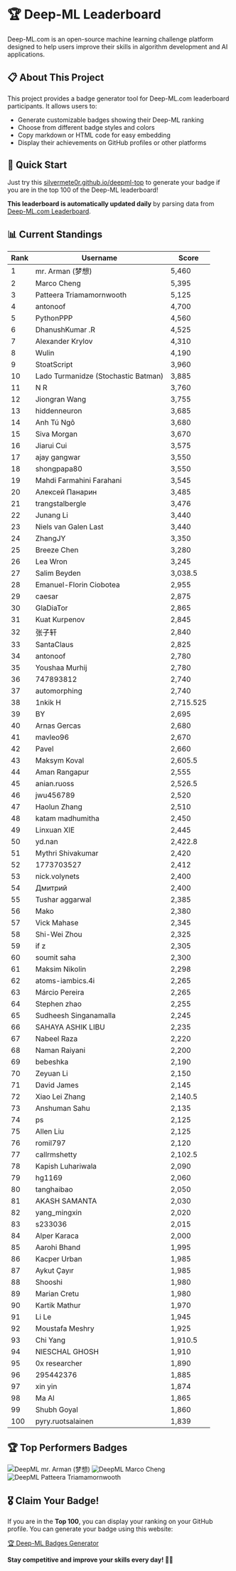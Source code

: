 # 🏆 Deep-ML Leaderboard

Deep-ML.com is an open-source machine learning challenge platform designed to help users improve their skills in algorithm development and AI applications.  

## 📋 About This Project

This project provides a badge generator tool for Deep-ML.com leaderboard participants. It allows users to:
- Generate customizable badges showing their Deep-ML ranking
- Choose from different badge styles and colors
- Copy markdown or HTML code for easy embedding
- Display their achievements on GitHub profiles or other platforms

## 🚀 Quick Start

Just try this [silvermete0r.github.io/deepml-top](https://silvermete0r.github.io/deepml-top) to generate your badge if you are in the top 100 of the Deep-ML leaderboard!

**This leaderboard is automatically updated daily** by parsing data from [Deep-ML.com Leaderboard](https://www.deep-ml.com/leaderboard).  

## 📊 Current Standings  

<!-- LEADERBOARD_START -->
| Rank | Username | Score |
|------|---------|-------|
| 1 | mr. Arman (梦想) | 5,460 |
| 2 | Marco Cheng | 5,395 |
| 3 | Patteera Triamamornwooth | 5,125 |
| 4 | antonoof | 4,700 |
| 5 | PythonPPP | 4,560 |
| 6 | DhanushKumar .R | 4,525 |
| 7 | Alexander Krylov | 4,310 |
| 8 | Wulin | 4,190 |
| 9 | StoatScript | 3,960 |
| 10 | Lado Turmanidze (Stochastic Batman) | 3,885 |
| 11 | N R | 3,760 |
| 12 | Jiongran Wang | 3,755 |
| 13 | hiddenneuron | 3,685 |
| 14 | Anh Tú Ngô | 3,680 |
| 15 | Siva Morgan | 3,670 |
| 16 | Jiarui Cui | 3,575 |
| 17 | ajay gangwar | 3,550 |
| 18 | shongpapa80 | 3,550 |
| 19 | Mahdi Farmahini Farahani | 3,545 |
| 20 | Алексей Панарин | 3,485 |
| 21 | trangstalbergle | 3,476 |
| 22 | Junang Li | 3,440 |
| 23 | Niels van Galen Last | 3,440 |
| 24 | ZhangJY | 3,350 |
| 25 | Breeze Chen | 3,280 |
| 26 | Lea Wron | 3,245 |
| 27 | Salim Beyden | 3,038.5 |
| 28 | Emanuel-Florin Ciobotea | 2,955 |
| 29 | caesar | 2,875 |
| 30 | GlaDiaTor | 2,865 |
| 31 | Kuat Kurpenov | 2,845 |
| 32 | 张子轩 | 2,840 |
| 33 | SantaClaus | 2,825 |
| 34 | antonoof | 2,780 |
| 35 | Youshaa Murhij | 2,780 |
| 36 | 747893812 | 2,740 |
| 37 | automorphing | 2,740 |
| 38 | 1nkik H | 2,715.525 |
| 39 | BY | 2,695 |
| 40 | Arnas Gercas | 2,680 |
| 41 | mavleo96 | 2,670 |
| 42 | Pavel | 2,660 |
| 43 | Maksym Koval | 2,605.5 |
| 44 | Aman Rangapur | 2,555 |
| 45 | anian.ruoss | 2,526.5 |
| 46 | jwu456789 | 2,520 |
| 47 | Haolun Zhang | 2,510 |
| 48 | katam madhumitha | 2,450 |
| 49 | Linxuan XIE | 2,445 |
| 50 | yd.nan | 2,422.8 |
| 51 | Mythri Shivakumar | 2,420 |
| 52 | 1773703527 | 2,412 |
| 53 | nick.volynets | 2,400 |
| 54 | Дмитрий | 2,400 |
| 55 | Tushar aggarwal | 2,385 |
| 56 | Mako | 2,380 |
| 57 | Vick Mahase | 2,345 |
| 58 | Shi-Wei Zhou | 2,325 |
| 59 | if z | 2,305 |
| 60 | soumit saha | 2,300 |
| 61 | Maksim Nikolin | 2,298 |
| 62 | atoms-iambics.4i | 2,265 |
| 63 | Márcio Pereira | 2,265 |
| 64 | Stephen zhao | 2,255 |
| 65 | Sudheesh Singanamalla | 2,245 |
| 66 | SAHAYA ASHIK LIBU | 2,235 |
| 67 | Nabeel Raza | 2,220 |
| 68 | Naman Raiyani | 2,200 |
| 69 | bebeshka | 2,190 |
| 70 | Zeyuan Li | 2,150 |
| 71 | David James | 2,145 |
| 72 | Xiao Lei Zhang | 2,140.5 |
| 73 | Anshuman Sahu | 2,135 |
| 74 | ps | 2,125 |
| 75 | Allen Liu | 2,125 |
| 76 | romil797 | 2,120 |
| 77 | callrmshetty | 2,102.5 |
| 78 | Kapish Luhariwala | 2,090 |
| 79 | hg1169 | 2,060 |
| 80 | tanghaibao | 2,050 |
| 81 | AKASH SAMANTA | 2,030 |
| 82 | yang_mingxin | 2,020 |
| 83 | s233036 | 2,015 |
| 84 | Alper Karaca | 2,000 |
| 85 | Aarohi Bhand | 1,995 |
| 86 | Kacper Urban | 1,985 |
| 87 | Aykut Çayır | 1,985 |
| 88 | Shooshi | 1,980 |
| 89 | Marian Cretu | 1,980 |
| 90 | Kartik Mathur | 1,970 |
| 91 | Li Le | 1,945 |
| 92 | Moustafa Meshry | 1,925 |
| 93 | Chi Yang | 1,910.5 |
| 94 | NIESCHAL GHOSH | 1,910 |
| 95 | 0x researcher | 1,890 |
| 96 | 295442376 | 1,885 |
| 97 | xin yin | 1,874 |
| 98 | Ma Al | 1,865 |
| 99 | Shubh Goyal | 1,860 |
| 100 | pyry.ruotsalainen | 1,839 |
<!-- LEADERBOARD_END -->

## 🏆 Top Performers Badges

<!-- BADGES_START -->
![DeepML mr. Arman (梦想)](https://img.shields.io/badge/dynamic/json?url=https%3A%2F%2Fraw.githubusercontent.com%2Fsilvermete0r%2Fdeepml-top%2Fmain%2Fbadges.json&query=%24.1247b1b5b9cd95e98d7ff7438207406f.label&prefix=Rank%20&style=for-the-badge&label=%F0%9F%9A%80%20DeepML&color=blue&link=https%3A%2F%2Fwww.deep-ml.com%2Fleaderboard)
![DeepML Marco Cheng](https://img.shields.io/badge/dynamic/json?url=https%3A%2F%2Fraw.githubusercontent.com%2Fsilvermete0r%2Fdeepml-top%2Fmain%2Fbadges.json&query=%24.4091c1a21900bd2c7d3f4e343acddda1.label&prefix=Rank%20&style=for-the-badge&label=%F0%9F%9A%80%20DeepML&color=blue&link=https%3A%2F%2Fwww.deep-ml.com%2Fleaderboard)
![DeepML Patteera Triamamornwooth](https://img.shields.io/badge/dynamic/json?url=https%3A%2F%2Fraw.githubusercontent.com%2Fsilvermete0r%2Fdeepml-top%2Fmain%2Fbadges.json&query=%24.0eeb1bc570f4ebaca4c3c1d5794e9de9.label&prefix=Rank%20&style=for-the-badge&label=%F0%9F%9A%80%20DeepML&color=blue&link=https%3A%2F%2Fwww.deep-ml.com%2Fleaderboard)
<!-- BADGES_END -->

## 🎖 Claim Your Badge!  

If you are in the **Top 100**, you can display your ranking on your GitHub profile. You can generate your badge using this website:

[🏆 Deep-ML Badges Generator](https://silvermete0r.github.io/deepml-top/)

**Stay competitive and improve your skills every day! 🚀🔥**